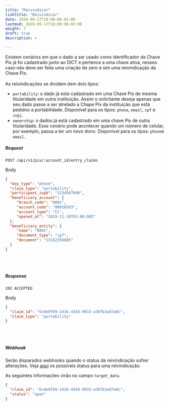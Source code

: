 ```yaml
---
title: "Reivindicar"
linkTitle: "Reivindicar"
date: 2020-09-17T18:00:00-03:00
lastmod: 2020-09-17T18:00:00-03:00
weight: 7
draft: true
description: >

---
```

Existem cenários em que o dado a ser usado como identificador da Chave Pix já foi cadastrado junto ao DICT e pertence a uma chave ativa, nesses caso não deve ser feita uma criação do zero e sim uma reivindicação da Chave Pix.
<br><br>
As reivindicações se dividem dem dois tipos:
- `portability`: o dado já esta cadastrado em uma Chave Pix de mesma titularidade em outra instituição. Assim o solicitante deseja apenas que seu dado passe a ser atrelado a Chape Pix da instituição que está pedidno a portabilidade.
Disponível para os tipos: `phone`, `email`, `cpf` e `cnpj`.
- `ownership`: o dados já está cadastrado em uma chave Pix de outra titularidade. Esse cenário pode aocntecer quando um número de celular, por exemplo, passa a ter um novo dono.
Disponível para os tipos: `phone`e `email`.


##### **Request**

```
POST /api/v1/pix/:account_id/entry_claims
```
Body
```json
{
  "key_type": "phone",
  "claim_type": "portability",
  "participant_ispb": "1234567890",
  "beneficiary_account": {
     "branch_code": "0001",
     "account_code": "00016583",
     "account_type": "CC",
     "opened_at": "2019-11-18T03:00:00Z"
  },
  "beneficiary_entity": {
     "name": "0001",
     "document_type": "cpf",
     "document": "13152256685"
  }
}
```
<br> <br>

##### **Response**

```
202 ACCEPTED
```
Body
```json
{
  "claim_id": "6c8e9fb9-1416-434d-9933-a36fb3ad7a8c",
  "claim_type": "portability"
}
```
<br> <br>


##### **Webhook**

Serão disparados webhooks quando o status da reivindicação sofrer alterações. Veja [aqui](https://stone-co.github.io/docs/pix/chaves-pix/status/#status-da-reivindica%C3%A7%C3%A3o) os possíveis status para uma reivindicação.

As seguintes informações virão no campo `target_data`.

```json
{
  "claim_id": "6c8e9fb9-1416-434d-9933-a36fb3ad7a8c",
  "status": "open"
}
```
<br> <br>
